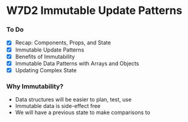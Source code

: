 # W7D2 Immutable Update Patterns

### To Do
- [x] Recap: Components, Props, and State
- [x] Immutable Update Patterns
- [x] Benefits of Immutability
- [x] Immutable Data Patterns with Arrays and Objects
- [x] Updating Complex State

### Why Immutability?
* Data structures will be easier to plan, test, use
* Immutable data is side-effect free
* We will have a previous state to make comparisons to


















# 
